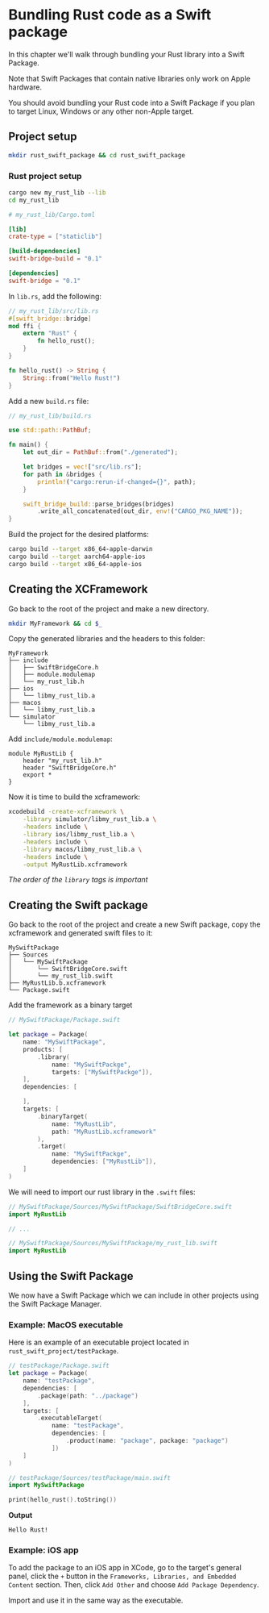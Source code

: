 # Bundling Rust code as a Swift package

In this chapter we'll walk through bundling your Rust library into a Swift Package.

Note that Swift Packages that contain native libraries only work on Apple hardware. 

You should avoid bundling your Rust code into a Swift Package if you plan to target Linux, Windows or any other non-Apple target.

## Project setup

```bash
mkdir rust_swift_package && cd rust_swift_package
```

### Rust project setup

```bash
cargo new my_rust_lib --lib
cd my_rust_lib
```

```toml
# my_rust_lib/Cargo.toml

[lib]
crate-type = ["staticlib"]

[build-dependencies]
swift-bridge-build = "0.1"

[dependencies]
swift-bridge = "0.1"
```

In `lib.rs`, add the following:

```rust
// my_rust_lib/src/lib.rs
#[swift_bridge::bridge]
mod ffi {
    extern "Rust" {
        fn hello_rust();
    }
}

fn hello_rust() -> String {
    String::from("Hello Rust!")
}
```

Add a new `build.rs` file:
```rust
// my_rust_lib/build.rs

use std::path::PathBuf;

fn main() {
    let out_dir = PathBuf::from("./generated");

    let bridges = vec!["src/lib.rs"];
    for path in &bridges {
        println!("cargo:rerun-if-changed={}", path);
    }

    swift_bridge_build::parse_bridges(bridges)
        .write_all_concatenated(out_dir, env!("CARGO_PKG_NAME"));
}
```

Build the project for the desired platforms:

```bash
cargo build --target x86_64-apple-darwin
cargo build --target aarch64-apple-ios
cargo build --target x86_64-apple-ios
```

## Creating the XCFramework

Go back to the root of the project and make a new directory.

```bash
mkdir MyFramework && cd $_
```

Copy the generated libraries and the headers to this folder:

```
MyFramework
├── include
│   ├── SwiftBridgeCore.h
│   ├── module.modulemap
│   └── my_rust_lib.h
├── ios
│   └── libmy_rust_lib.a
├── macos
│   └── libmy_rust_lib.a
└── simulator
    └── libmy_rust_lib.a
```

Add `include/module.modulemap`:

```modulemap
module MyRustLib {
    header "my_rust_lib.h"
    header "SwiftBridgeCore.h"
    export *
}
```

Now it is time to build the xcframework:

```bash
xcodebuild -create-xcframework \
    -library simulator/libmy_rust_lib.a \
    -headers include \
    -library ios/libmy_rust_lib.a \
    -headers include \
    -library macos/libmy_rust_lib.a \
    -headers include \
    -output MyRustLib.xcframework
```

*The order of the `library` tags is important*

## Creating the Swift package

Go back to the root of the project and create a new Swift package, copy the xcframework and generated swift files to it:

```
MySwiftPackage
├── Sources
│   └── MySwiftPackage
│       └── SwiftBridgeCore.swift
│       └── my_rust_lib.swift
├── MyRustLib.b.xcframework
└── Package.swift
```

Add the framework as a binary target
```swift
// MySwiftPackage/Package.swift

let package = Package(
    name: "MySwiftPackage",
    products: [
        .library(
            name: "MySwiftPackge",
            targets: ["MySwiftPackge"]),
    ],
    dependencies: [

    ],
    targets: [
        .binaryTarget(
            name: "MyRustLib",
            path: "MyRustLib.xcframework"
        ),
        .target(
            name: "MySwiftPackge",
            dependencies: ["MyRustLib"]),
    ]
)
```

We will need to import our rust library in the `.swift` files:

```swift
// MySwiftPackage/Sources/MySwiftPackage/SwiftBridgeCore.swift
import MyRustLib

// ...
```

```swift
// MySwiftPackage/Sources/MySwiftPackage/my_rust_lib.swift
import MyRustLib
```

## Using the Swift Package

We now have a Swift Package which we can include in other projects using the Swift Package Manager.

### Example: MacOS executable
Here is an example of an executable project located in `rust_swift_project/testPackage`.

```swift
// testPackage/Package.swift
let package = Package(
    name: "testPackage",
    dependencies: [
        .package(path: "../package")
    ],
    targets: [
        .executableTarget(
            name: "testPackage",
            dependencies: [
                .product(name: "package", package: "package")
            ])
    ]
)
```

```swift
// testPackage/Sources/testPackage/main.swift
import MySwiftPackage

print(hello_rust().toString())
```

**Output**
```
Hello Rust!
```

### Example: iOS app

To add the package to an iOS app in XCode, go to the target's general panel, click the `+` button in the `Frameworks, Libraries, and Embedded Content` section. Then, click `Add Other` and choose `Add Package Dependency`.

Import and use it in the same way as the executable.
